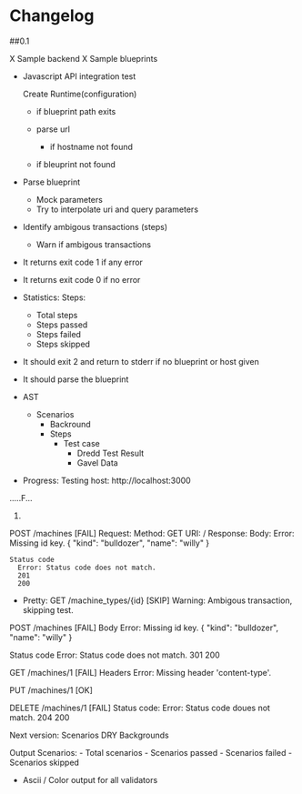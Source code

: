 # Changelog

##0.1

X Sample backend
X Sample blueprints

- Javascript API integration test
  
  Create Runtime(configuration)
    - if blueprint path exits
  
    - parse url
      - if hostname not found
  - if bleuprint not found

- Parse blueprint
  - Mock parameters
  - Try to interpolate uri and query parameters

- Identify ambigous transactions (steps)
  - Warn if ambigous transactions

- It returns exit code 1 if any error
- It returns exit code 0 if no error

- Statistics: 
  Steps:
    - Total steps
    - Steps passed
    - Steps failed
    - Steps skipped

- It should exit 2 and return to stderr if no blueprint or
  host given
- It should parse the blueprint


- AST
  - Scenarios
    - Backround
    - Steps
      - Test case
        - Dredd Test Result
        - Gavel Data

- Progress:
Testing host: http://localhost:3000

.....F...

1)
POST /machines [FAIL]
  Request:
    Method: GET
    URI: /
  Response:
    Body:
      Error: Missing id key.
      {
        "kind": "bulldozer",
        "name": "willy"
      }

    Status code
      Error: Status code does not match.
      201
      200

- Pretty:
GET /machine_types/{id} [SKIP]
  Warning: Ambigous transaction, skipping test.

POST /machines [FAIL]
  Body
    Error: Missing id key.
    {
      "kind": "bulldozer",
      "name": "willy"
    }

  Status code
    Error: Status code does not match.
    301
    200

GET /machines/1 [FAIL]
  Headers
    Error: Missing header 'content-type'.

PUT /machines/1 [OK]

DELETE /machines/1 [FAIL]
  Status code:
    Error: Status code doues not match.
    204
    200


Next version:
 Scenarios
 DRY Backgrounds

Output
  Scenarios:
    - Total scenarios
    - Scenarios passed
    - Scenarios failed
    - Scenarios skipped
- Ascii / Color output for all validators
